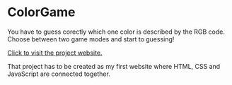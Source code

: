 
# ColorGame<br>
You have to guess corectly which one color is described by the RGB code.<br>
Choose between two game modes and start to guessing!
<p><a href="https://butseriously.github.io/ColorGame/" target="_blank">Click to visit the project website.</a></p>

<p>That project has to be created as my first website where HTML, CSS and JavaScript are connected together.</p>
